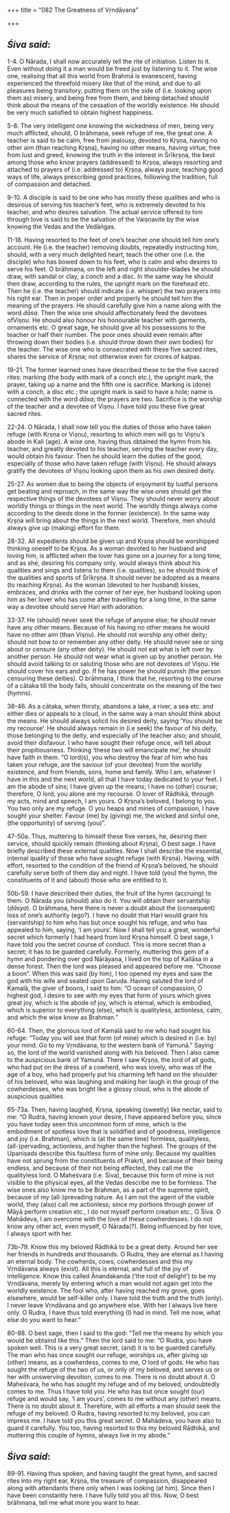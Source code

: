 +++
title = "082 The Greatness of Vṛndāvana"

+++
 

## *Śiva said*:

1-4. O Nārada, I shall now accurately tell the rite of initiation. Listen to it. Even without doing it a man would be freed just by listening to it. The wise one, realising that all this world from Brahmā is evanescent, having experienced the threefold misery like that of the mind, and due to all pleasures being transitory, putting them on the side of (i.e. looking upon them as) misery, and being free from them, and being detached should think about the means of the cessation of the worldly existence. He should be very much satisfied to obtain highest happiness.

5-8. The very intelligent one knowing the wickedness of men, being very much afflicted, should, O brāhmaṇa, seek refuge of me, the great one. A teacher is said to be calm, free from jealousy, devoted to Kṛṣṇa, having no other aim (than reaching Kṛṣṇa), having no other means, having virtue, free from lust and greed, knowing the truth in the interest in Śrīkṛṣṇa, the best among those who know prayers (addressed) to Kṛṣṇa, always resorting and attached to prayers of (i.e. addressed to) Kṛṣṇa, always pure, teaching good ways of life, always prescribing good practices, following the tradition, full of compassion and detached.

9-10. A disciple is said to be one who has mostly these qualities and who is desirous of serving his teacher’s feet, who is extremely devoted to his teacher, and who desires salvation. The actual service offered to him through love is said to be the salvation of the Vaiṣṇavite by the wise knowing the Vedas and the Vedāṅgas.

11-18. Having resorted to the feet of one’s teacher one should tell him one’s account. He (i.e. the teacher) removing doubts, repeatedly instructing him, should, with a very much delighted heart, teach the other one (i.e. the disciple) who has bowed down to his feet, who is calm and who desires to serve his feet. O brāhmaṇa, on the left and right shoulder-blades he should draw, with sandal or clay, a conch and a disc. In the same way he should then draw, according to the rules, the upright mark on the forehead etc. Then he (i.e. the teacher) should indicate (i.e. whisper) the two prayers into his right ear. Then in proper order and properly he should tell him the meaning of the prayers. He should carefully give him a name along with the word *dāsa*. Then the wise one should affectionately feed the devotees ofViṣṇu. He should also honour his honourable teacher with garments, ornaments etc. O great sage, he should give all his possessions to the teacher or half their number. The poor ones should even remain after throwing down their bodies (i.e. should throw down their own bodies) for the teacher. The wise one who is consecrated with these five sacred rites, shares the service of Kṛṣṇa; not otherwise even for crores of kalpas.

19-21. The former learned ones have described these to be the five sacred rites: marking (the body with mark of a conch etc.), the upright mark, the prayer, taking up a name and the fifth one is sacrifice. Marking is (done) with a conch, a disc etc.; the upright mark is said to have a hole; name is connected with the word *dāsa*; the prayers are two. Sacrifice is the worship of the teacher and a devotee of Viṣṇu. I have told you these five great sacred rites.

22-24. O Nārada, I shall now tell you the duties of those who have taken refuge (with Kṛṣṇa or Viṣṇu), resorting to which men will go to Viṣṇu’s abode in Kali (age). A wise one, having thus obtained the hymn from his teacher, and greatly devoted to his teacher, serving the teacher every day, would obtain his favour. Then he should learn the duties of the good, especially of those who have taken refuge (with Viṣṇu). He should always gratify the devotees of Viṣṇu looking upon them as his own desired deity.

25-27. As women due to being the objects of enjoyment by lustful persons get beating and reproach, in the same way the wise ones should get the respective things of the devotees of Viṣṇu. They should never worry about worldly things or things in the next world. The worldly things always come according to the deeds done in the former (existence). In the same way Kṛṣṇa will bring about the things in the next world. Therefore, men should always give up (making) effort for them.

28-32. All expedients should be given up and Kṛṣṇa should be worshipped thinking oneself to be Kṛṣṇa. As a woman devoted to her husband and loving him, is afflicted when the lover has gone on a journey for a long time, and as she, desiring his company only, would always think about his qualities and sings and listens to them (i.e. qualities), so he should think of the qualities and sports of Śrīkṛṣṇa. It should never be adopted as a means (to reaching Kṛṣṇa). As the woman (devoted to her husband) kisses, embraces, and drinks with the corner of her eye, her husband looking upon him as her lover who has come after travelling for a long time, in the same way a devotee should serve Hari with adoration.

33-37. He (should) never seek the refuge of anyone else; he should never have any other means. Because of his having no other means he would have no other aim (than Viṣṇu). He should not worship any other deity; should not bow to or remember any other deity. He should never see or sing about or censure (any other deity). He should not eat what is left over by another person. He should not wear what is given up by another person. He should avoid talking to or saluting those who are not devotees of Viṣṇu. He should cover his ears and go. If he has power he should punish (the person censuring these deities). O brāhmaṇa, I think that he, resorting to the course of a cātaka till the body falls, should concentrate on the meaning of the two (hymns).

38-46. As a cātaka, when thirsty, abandons a lake, a river, a sea etc. and either dies or appeals to a cloud, in the same way a man should think about the means. He should always solicit his desired deity, saying ‘You should be my recourse’. He should always remain in (i.e seek) the favour of his deity, those belonging to the deity, and especially of the teacher also; and should, avoid their disfavour. I who have sought their refuge once, will tell about their propitiousness. Thinking ‘these two will emancipate me’, he should have faith in them. “O lord(s), you who destroy the fear of him who has taken your refuge, are the saviour (of your devotee) from the worldly existence, and from friends, sons, home and family. Who I am, whatever I have in this and the next world, all that I have today dedicated to your feet. I am the abode of sins; I have given up the means; I have no (other) course; therefore, O lord, you alone are my recourse. O lover of Rādhikā, through my acts, mind and speech, I am yours. O Kṛṣṇa’s beloved, I belong to you. You two only are my refuge. O you heaps and mines of compassion, I have sought your shelter. Favour (me) by (giving) me, the wicked and sinful one, (the opportunity) of serving (you)”.

47-50a. Thus, muttering to himself these five verses, he, desiring their service, should quickly remain (thinking about Kṛṣṇa), O best sage. I have briefly described these external qualities. Now I shall describe the essential, internal quality of those who have sought refuge (with Kṛṣṇa). Having, with effort, resorted to the condition of the friend of Kṛṣṇa’s beloved, he should carefully serve both of them day and night. I have told (you) the hymn, the constituents of it and (about) those who are entitled to it.

50b-59. I have described their duties, the fruit of the hymn (accruing) to them. O Nārada you (should) also do it. You will obtain their servantship (*dāsya*). O brāhmaṇa, here there is never a doubt about the (consequent) loss of one’s authority (ego?). I have no doubt that Hari would grant his (servantship) to him who has but once sought his refuge, and who has appealed to him, saying, ‘I am yours’. Now I shall tell you a great, wonderful secret which formerly I had heard from lord Kṛṣṇa himself. O best sage, I have told you the secret course of conduct. This is more secret than a secret; it has to be guarded carefully. Formerly, muttering this gem of a hymn and pondering over god Nārāyaṇa, I lived on the top of Kailāsa in a dense forest. Then the lord was pleased and appeared before me. “Choose a boon”. When this was said (by him), I too opened my eyes and saw the god with his wife and seated upon Garuḍa. Having saluted the lord of Kamalā, the giver of boons, I said to him: “O ocean of compassion, O highest god, I desire to see with my eyes that form of yours which gives great joy, which is the abode of joy, which is eternal, which is embodied, which is superior to everything (else), which is qualityless, actionless, calm, and which the wise know as Brahman.”

60-64. Then, the glorious lord of Kamalā said to me who had sought his refuge: “Today you will see that form (of mine) which is desired in (i.e. by) your mind. Go to my Vṛndāvana, to the western bank of Yamunā.” Saying so, the lord of the world vanished along with his beloved. Then I also came to the auspicious bank of Yamunā. There I saw Kṛṣṇa, the lord of all gods, who had put on the dress of a cowherd, who was lovely, who was of the age of a boy, who had properly put his charming left hand on the shoulder of his beloved, who was laughing and making her laugh in the group of the cowherdesses, who was bright like a glossy cloud, who is the abode of auspicious qualities.

65-73a. Then, having laughed, Kṛṣṇa, speaking (sweetly) like nectar, said to me: “O Rudra, having known your desire, I have appeared before you, since you have today seen this uncommon form of mine, which is the embodiment of spotless love that is solidified and of goodness, intelligence and joy (i.e. Brahman), which is (at the same time) formless, qualityless, (all-)pervading, actionless, and higher than the highest. The groups of the Upaniṣads describe this faultless form of mine only. Because my qualities have not sprung from the constituents of Prakṛti, and because of their being endless, and because of their not being effected, they call me the qualityless lord. O Maheśvara (i.e. Śiva), because this form of mine is not visible to the physical eyes, all the Vedas describe me to be formless. The wise ones also know me to be Brahman, as a part of the supreme spirit, because of my (all-)prevading nature. As I am not the agent of the visible world, they (also) call me actionless; since my portions through power of Māyā perform creation etc., I do not myself perform creation etc., O Śiva. O Mahādeva, I am overcome with the love of these cowherdesses. I do not know any other act, even myself, O Nārada(?). Being influenced by her love, I always sport with her.

73b-79. Know this my beloved Rādhikā to be a great deity. Around her see her friends in hundreds and thousands. O Rudra, they are eternal as I having an eternal body. The cowherds, cows, cowherdesses and this my Vṛndāvana always (exist). All this is eternal, and full of the joy of intelligence. Know this called Ānandakanda (‘the root of delight’) to be my Vṛndāvana, merely by entering which a man would not again get into the worldly existence. The fool who, after having reached my grove, goes elsewhere, would be self-killer only. I have told the truth and the truth (only). I never leave Vṛndāvana and go anywhere else. With her I always live here only. O Rudra, I have thus told everything (I) had in mind. Tell me now, what else do you want to hear.”

80-88. O best sage, then I said to the god: “Tell me the means by which you would be obtaind like this.” Then the lord said to me: “O Rudra, you have spoken well. This is a very great secret, (and) it is to be guarded carefully. The man who has once sought our refuge, worships us, after giving up (other) means, as a cowherdess, comes to me, O lord of gods. He who has sought the refuge of the two of us, or only of my beloved, and serves us or her with unswerving devotion, comes to me. There is no doubt about it. O Maheśvara, he who has sought my refuge and of my beloved, undoubtedly comes to me. Thus I have told you. He who has but once sought (our) refuge and would say, ‘I am yours’, comes to me without any (other) means. There is no doubt about it. Therefore, with all efforts a man should seek the refuge of my beloved. O Rudra, having resorted to my beloved, you can impress me. I have told you this great secret. O Mahādeva, you have also to guard it carefully. You too, having resorted to this my beloved Rādhikā, and muttering this couple of hymns, always live in my abode.”

## *Śiva said*:

89-91. Having thus spoken, and having taught the great hymn, and sacred rites into my right ear, Kṛṣṇa, the treasure of compassion, disappeared along with attendants there only when I was looking (at him). Since then I have been constantly here. I have fully told you all this. Now, O best brāhmaṇa, tell me what more you want to hear.



